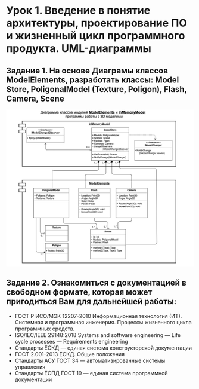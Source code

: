 # Урок 1. Введение в понятие архитектуры, проектирование ПО и жизненный цикл программного продукта. UML-диаграммы

## Задание 1. На основе Диаграмы классов ModelElements, разработать классы: Model Store, PoligonalModel (Texture, Poligon), Flash, Camera, Scene
![UML.png](UML.png)

## Задание 2. Ознакомиться с документацией в свободном формате, которая может пригодиться Вам для дальнейшей работы:

* ГОСТ Р ИСО/МЭК 12207-2010 Информационная технология (ИТ). Системная и программная инженерия. Процессы жизненного цикла программных средств.
* ISO/IEC/IEEE 29148:2018 Systems and software engineering — Life cycle processes — Requirements engineering
* Стандарты ЕСКД — единая система конструкторской документации
* ГОСТ 2.001-2013 ЕСКД. Общие положения
* Стандарты АСУ ГОСТ 34 — автоматизированные системы управления
* Стандарты ЕСПД ГОСТ 19 — единая система программной документации